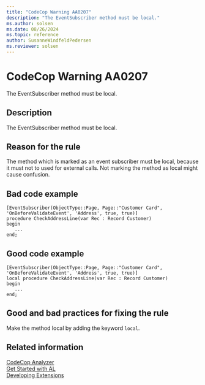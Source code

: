 ```yaml
---
title: "CodeCop Warning AA0207"
description: "The EventSubscriber method must be local."
ms.author: solsen
ms.date: 08/26/2024
ms.topic: reference
author: SusanneWindfeldPedersen
ms.reviewer: solsen
---
```

[//]: # (START>DO_NOT_EDIT)
[//]: # (IMPORTANT:Do not edit any of the content between here and the END>DO_NOT_EDIT.)
[//]: # (Any modifications should be made in the .xml files in the ModernDev repo.)
# CodeCop Warning AA0207
The EventSubscriber method must be local.

## Description
The EventSubscriber method must be local.

[//]: # (IMPORTANT: END>DO_NOT_EDIT)

## Reason for the rule

The method which is marked as an event subscriber must be local, because it must not to used for external calls. Not marking the method as local might cause confusion.

## Bad code example
```AL
[EventSubscriber(ObjectType::Page, Page::"Customer Card", 'OnBeforeValidateEvent', 'Address', true, true)]
procedure CheckAddressLine(var Rec : Record Customer)
begin
   ...
end;
```
 
## Good code example
```AL
[EventSubscriber(ObjectType::Page, Page::"Customer Card", 'OnBeforeValidateEvent', 'Address', true, true)]
local procedure CheckAddressLine(var Rec : Record Customer)
begin
   ...
end;
```

## Good and bad practices for fixing the rule
Make the method local by adding the keyword `local`.

## Related information  
[CodeCop Analyzer](codecop.md)  
[Get Started with AL](../devenv-get-started.md)  
[Developing Extensions](../devenv-dev-overview.md)  